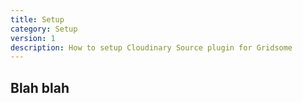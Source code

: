 ```yaml
---
title: Setup
category: Setup
version: 1
description: How to setup Cloudinary Source plugin for Gridsome
---
```

## Blah blah